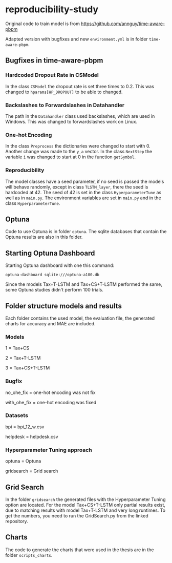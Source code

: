 # reproducibility-study
Original code to train model is from https://github.com/annguy/time-aware-pbpm

Adapted version with bugfixes and new `environment.yml` is in folder `time-aware-pbpm`.

## Bugfixes in time-aware-pbpm

### Hardcoded Dropout Rate in CSModel
In the class `CSModel` the dropout rate is set three times to 0.2. This was changed to `hparams[HP_DROPOUT]` to be able to changed.

### Backslashes to Forwardslashes in Datahandler
The path in the `Datahandler` class used backslashes, which are used in Windows. This was changed to forwardslashes work on Linux.

### One-hot Encoding
In the class `Preprocess` the dictionaries were changed to start with 0. Another change was made to the `y_a` vector. In the class `NextStep` the variable `i` was changed to start at 0 in the function `getSymbol`.

### Reproducibility
The model classes have a seed parameter, if no seed is passed the models will behave randomly, except in class `TLSTM_layer`, there the seed is hardcoded at 42. The seed of 42 is set in the class `HyperparameterTune` as well as in `main.py`. The environment variables are set in `main.py` and in the class `HyperparameterTune`.

## Optuna
Code to use Optuna is in folder `optuna`. The sqlite databases that contain the Optuna results are also in this folder.

## Starting Optuna Dashboard
Starting Optuna dashboard with one this command:

`optuna-dashboard sqlite:///optuna-a100.db`

Since the models Tax+T-LSTM and Tax+CS+T-LSTM performed the same, some Optuna studies didn't perform 100 trials.

## Folder structure models and results
Each folder contains the used model, the evaluation file, the generated charts for accuracy and MAE are included.

### Models
1 = Tax+CS

2 = Tax+T-LSTM

3 = Tax+CS+T-LSTM

### Bugfix
no_ohe_fix = one-hot encoding was not fix

with_ohe_fix = one-hot encoding was fixed

### Datasets
bpi = bpi_12_w.csv 

helpdesk = helpdesk.csv

### Hyperparameter Tuning approach
optuna = Optuna

gridsearch = Grid search

## Grid Search
In the folder `gridsearch` the generated files with the Hyperparameter Tuning option are located. For the model Tax+CS+T-LSTM only partial results exist, due to matching results with model Tax+T-LSTM and very long runtimes. To get the numbers, you need to run the GridSearch.py from the linked repository.

## Charts
The code to generate the charts that were used in the thesis are in the folder `scripts_charts`.